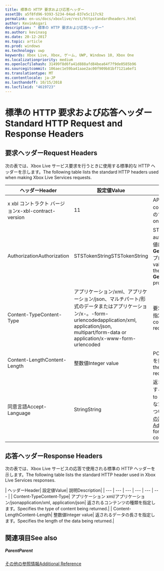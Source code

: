 ```yaml
---
title: 標準の HTTP 要求および応答ヘッダー
assetID: a5f8fd96-9393-5234-04ad-837e5c117c92
permalink: en-us/docs/xboxlive/rest/httpstandardheaders.html
author: KevinAsgari
description: " 標準の HTTP 要求および応答ヘッダー"
ms.author: kevinasg
ms.date: 20-12-2017
ms.topic: article
ms.prod: windows
ms.technology: uwp
keywords: Xbox Live, Xbox, ゲーム, UWP, Windows 10, Xbox One
ms.localizationpriority: medium
ms.openlocfilehash: 31499f8d6fa41d888afd84bea64f7f9de0585b96
ms.sourcegitcommit: 106aec1e59ba41aae2ac00f909b81bf7121a6ef1
ms.translationtype: MT
ms.contentlocale: ja-JP
ms.lasthandoff: 10/15/2018
ms.locfileid: "4619723"
---
```

# <a name="standard-http-request-and-response-headers"></a><span data-ttu-id="103bb-104">標準の HTTP 要求および応答ヘッダー</span><span class="sxs-lookup"><span data-stu-id="103bb-104">Standard HTTP Request and Response Headers</span></span>
 
<a id="ID4ES"></a>

 
## <a name="request-headers"></a><span data-ttu-id="103bb-105">要求ヘッダー</span><span class="sxs-lookup"><span data-stu-id="103bb-105">Request Headers</span></span>
 
<span data-ttu-id="103bb-106">次の表では、Xbox Live サービス要求を行うときに使用する標準的な HTTP ヘッダーを示します。</span><span class="sxs-lookup"><span data-stu-id="103bb-106">The following table lists the standard HTTP headers used when making Xbox Live Services requests.</span></span>
 
| <span data-ttu-id="103bb-107">ヘッダー</span><span class="sxs-lookup"><span data-stu-id="103bb-107">Header</span></span>| <span data-ttu-id="103bb-108">設定値</span><span class="sxs-lookup"><span data-stu-id="103bb-108">Value</span></span>| <span data-ttu-id="103bb-109">説明</span><span class="sxs-lookup"><span data-stu-id="103bb-109">Description</span></span>| 
| --- | --- | --- | 
| <span data-ttu-id="103bb-110">x xbl コントラクト バージョン</span><span class="sxs-lookup"><span data-stu-id="103bb-110">x-xbl-contract-version</span></span>| <span data-ttu-id="103bb-111">1</span><span class="sxs-lookup"><span data-stu-id="103bb-111">1</span></span>| <span data-ttu-id="103bb-112">API コントラクト バージョンです。</span><span class="sxs-lookup"><span data-stu-id="103bb-112">API contract version.</span></span> <span data-ttu-id="103bb-113">Xbox Live サービスのすべての要求に必要です。</span><span class="sxs-lookup"><span data-stu-id="103bb-113">Required on all Xbox Live Services requests.</span></span>| 
| <span data-ttu-id="103bb-114">Authorization</span><span class="sxs-lookup"><span data-stu-id="103bb-114">Authorization</span></span>| <span data-ttu-id="103bb-115">STSTokenString</span><span class="sxs-lookup"><span data-stu-id="103bb-115">STSTokenString</span></span>| <span data-ttu-id="103bb-116">STS 認証トークンです。</span><span class="sxs-lookup"><span data-stu-id="103bb-116">STS authentication token.</span></span> <span data-ttu-id="103bb-117">このヘッダーの値は、 <b>GetTokenAndSignatureResult.Token</b>プロパティから取得されます。</span><span class="sxs-lookup"><span data-stu-id="103bb-117">The value for this header is retrieved from the <b>GetTokenAndSignatureResult.Token</b> property.</span></span> | 
| <span data-ttu-id="103bb-118">Content-Type</span><span class="sxs-lookup"><span data-stu-id="103bb-118">Content-Type</span></span>| <span data-ttu-id="103bb-119">アプリケーション/xml、アプリケーション/json、マルチパート/形式のデータまたはアプリケーション/x-。-form-urlencoded</span><span class="sxs-lookup"><span data-stu-id="103bb-119">application/xml, application/json, multipart/form-data or application/x-www-form-urlencoded</span></span>| <span data-ttu-id="103bb-120">要求で送信されるコンテンツの種類を指定します。</span><span class="sxs-lookup"><span data-stu-id="103bb-120">Specifies the type of content being submitted with a request.</span></span>| 
| <span data-ttu-id="103bb-121">Content-Length</span><span class="sxs-lookup"><span data-stu-id="103bb-121">Content-Length</span></span>| <span data-ttu-id="103bb-122">整数値</span><span class="sxs-lookup"><span data-stu-id="103bb-122">Integer value</span></span>| <span data-ttu-id="103bb-123">POST 要求で送信されたデータの長さを指定します。</span><span class="sxs-lookup"><span data-stu-id="103bb-123">Specifies the length of the data being submitted in a POST request.</span></span>| 
| <span data-ttu-id="103bb-124">同意言語</span><span class="sxs-lookup"><span data-stu-id="103bb-124">Accept-Language</span></span> | <span data-ttu-id="103bb-125">String</span><span class="sxs-lookup"><span data-stu-id="103bb-125">String</span></span>| <span data-ttu-id="103bb-126">返される任意の文字列をローカライズする方法を指定します。</span><span class="sxs-lookup"><span data-stu-id="103bb-126">Specifies how to localize any strings returned.</span></span> <span data-ttu-id="103bb-127">有効な言語/ロケールの組み合わせの一覧については、 <a href="http://msdn.microsoft.com/en-us/library/bb975829.aspx">Xbox 360 プログラミングの詳細</a>を参照してください。</span><span class="sxs-lookup"><span data-stu-id="103bb-127">See <a href="http://msdn.microsoft.com/en-us/library/bb975829.aspx">Advanced Xbox 360 Programming</a> for a list of valid language/locale combinations.</span></span>| 
  
<a id="ID4E6C"></a>

 
## <a name="response-headers"></a><span data-ttu-id="103bb-128">応答ヘッダー</span><span class="sxs-lookup"><span data-stu-id="103bb-128">Response Headers</span></span>
 
<span data-ttu-id="103bb-129">次の表では、Xbox Live サービスの応答で使用される標準の HTTP ヘッダーを示します。</span><span class="sxs-lookup"><span data-stu-id="103bb-129">The following table lists the standard HTTP header used in Xbox Live Services responses.</span></span>
 
| <span data-ttu-id="103bb-130">ヘッダー</span><span class="sxs-lookup"><span data-stu-id="103bb-130">Header</span></span>| <span data-ttu-id="103bb-131">設定値</span><span class="sxs-lookup"><span data-stu-id="103bb-131">Value</span></span>| <span data-ttu-id="103bb-132">説明</span><span class="sxs-lookup"><span data-stu-id="103bb-132">Description</span></span>| 
| --- | --- | --- | --- | --- | --- | 
| <span data-ttu-id="103bb-133">Content-Type</span><span class="sxs-lookup"><span data-stu-id="103bb-133">Content-Type</span></span>| <span data-ttu-id="103bb-134">アプリケーション xml/アプリケーション/json</span><span class="sxs-lookup"><span data-stu-id="103bb-134">application/xml, application/json</span></span>| <span data-ttu-id="103bb-135">返されるコンテンツの種類を指定します。</span><span class="sxs-lookup"><span data-stu-id="103bb-135">Specifies the type of content being returned.</span></span>| 
| <span data-ttu-id="103bb-136">Content-Length</span><span class="sxs-lookup"><span data-stu-id="103bb-136">Content-Length</span></span>| <span data-ttu-id="103bb-137">整数値</span><span class="sxs-lookup"><span data-stu-id="103bb-137">Integer value</span></span>| <span data-ttu-id="103bb-138">返されるデータの長さを指定します。</span><span class="sxs-lookup"><span data-stu-id="103bb-138">Specifies the length of the data being returned.</span></span>| 
  
<a id="ID4EEE"></a>

 
## <a name="see-also"></a><span data-ttu-id="103bb-139">関連項目</span><span class="sxs-lookup"><span data-stu-id="103bb-139">See also</span></span>
 
<a id="ID4EGE"></a>

 
##### <a name="parent"></a><span data-ttu-id="103bb-140">Parent</span><span class="sxs-lookup"><span data-stu-id="103bb-140">Parent</span></span>  

[<span data-ttu-id="103bb-141">その他の参照情報</span><span class="sxs-lookup"><span data-stu-id="103bb-141">Additional Reference</span></span>](atoc-xboxlivews-reference-additional.md)

   